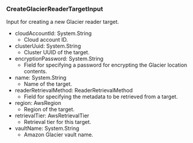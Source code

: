 ### CreateGlacierReaderTargetInput
Input for creating a new Glacier reader target.

- cloudAccountId: System.String
  - Cloud account ID.
- clusterUuid: System.String
  - Cluster UUID of the target.
- encryptionPassword: System.String
  - Field for specifying a password for encrypting the Glacier location contents.
- name: System.String
  - Name of the target.
- readerRetrievalMethod: ReaderRetrievalMethod
  - Field for specifying the metadata to be retrieved from a target.
- region: AwsRegion
  - Region of the target.
- retrievalTier: AwsRetrievalTier
  - Retrieval tier for this target.
- vaultName: System.String
  - Amazon Glacier vault name.
